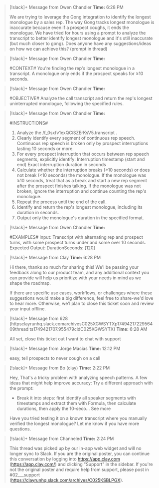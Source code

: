 > [!slack]+ Message from Owen Chandler
> **Time:** 6:28 PM
>
> We are trying to leverage the Gong integration to identify the longest monologue by a sales rep. The way Gong tracks longest monologue is inaccurate because even if a prospect coughs, it ends the monologue. We have tried for hours using a prompt to analyze the transcript to better identify longest monologue and it's still inaccurate (but much closer to gong). Does anyone have any suggestions/ideas on how we can achieve this? (prompt in thread)

> [!slack]+ Message from Owen Chandler
> **Time:** 
>
> #CONTEXT#
> You're finding the rep's longest monologue in a transcript. A monologue only ends if the prospect speaks for ≥10 seconds.

> [!slack]+ Message from Owen Chandler
> **Time:** 
>
> #OBJECTIVE#
> Analyze the call transcript and return the rep's longest uninterrupted monologue, following the specified rules.

> [!slack]+ Message from Owen Chandler
> **Time:** 
>
> #INSTRUCTIONS#
> 1. Analyze the /f_0sxfv1exQCiSZErKsV5.transcript .
> 2. Clearly identify every segment of continuous rep speech. Continuous rep speech is broken only by prospect interruptions lasting 10 seconds or more.
> 3. For every prospect interruption that occurs between rep speech segments, explicitly identify:
> Interruption timestamp (start and end)
> Exact interruption duration in seconds
> 4. Calculate whether the interruption breaks (≥10 seconds) or does not break (&lt;10 seconds) the monologue.
> If the monologue was ≥10 seconds, treat that as a break and start a new rep segment after the prospect finishes talking.
> If the monologue was not broken, ignore the interruption and continue counting the rep's monologue.
> 5. Repeat the process until the end of the call.
> 6. Identify and return the rep's longest monologue, including its duration in seconds.
> 7. Output only the monologue's duration in the specified format.

> [!slack]+ Message from Owen Chandler
> **Time:** 
>
> #EXAMPLES#
> Input: Transcript with alternating rep and prospect turns, with some prospect turns under and some over 10 seconds.
> Expected Output:
> DurationSeconds: [120]

> [!slack]+ Message from Clay
> **Time:** 6:28 PM
>
> Hi there, thanks so much for sharing this! We'l be passing your feedback along to our product team, and any additional context you can provide will help us prioritize with your needs in mind as we shape the roadmap.
>
> If there are specific use cases, workflows, or challenges where these suggestions would make a big difference, feel free to share-we'd love to hear more. Otherwise, we'l plan to close this ticket soon and review your input offline.

> [!slack]+ Message from 628 (httpsclayrunhq.slack.comarchivesC025XGWSYTXp1749421722956409thread ts1749421707.955479cidC025XGWSYTX)
> **Time:** 6:28 AM
>
> All set, close this ticket out
> I want to chat with support

> [!slack]+ Message from Jorge Macias
> **Time:** 12:12 PM
>
> easy, tell prospects to never cough on a call

> [!slack]+ Message from Bo (clay)
> **Time:** 2:22 PM
>
> Hey,
> That's a tricky problem with analyzing speech patterns. A few ideas that might help improve accuracy:
> Try a different approach with the prompt:
> * Break it into steps: first identify all speaker segments with timestamps and extract them with Formula, then calculate durations, then apply the 10-seco...
> See more
>
> Have you tried testing it on a known transcript where you manually verified the longest monologue?
> Let me know if you have more questions.

> [!slack]+ Message from Channeled
> **Time:** 2:24 PM
>
> This thread was picked up by our in-app web widget and will no longer sync to Slack. If you are the original poster, you can continue this conversation by logging into https://app.clay.com (https://app.clay.com/) and clicking "Support" in the sidebar. If you're not the original poster and require help from support, please post in #02___support (https://clayrunhq.slack.com/archives/C025KSBLPGX).
